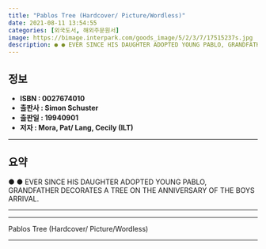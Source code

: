```yaml
---
title: "Pablos Tree (Hardcover/ Picture/Wordless)"
date: 2021-08-11 13:54:55
categories: [외국도서, 해외주문원서]
image: https://bimage.interpark.com/goods_image/5/2/3/7/17515237s.jpg
description: ● ● EVER SINCE HIS DAUGHTER ADOPTED YOUNG PABLO, GRANDFATHER DECORATES A TREE ON THE ANNIVERSARY OF THE BOYS ARRIVAL.
---
```


## **정보**

- **ISBN : 0027674010**
- **출판사 : Simon   Schuster**
- **출판일 : 19940901**
- **저자 : Mora, Pat/ Lang, Cecily (ILT)**

------



## **요약**

●  ●  EVER SINCE HIS DAUGHTER ADOPTED YOUNG PABLO, GRANDFATHER DECORATES A TREE ON THE ANNIVERSARY OF THE BOYS ARRIVAL.

------



------


Pablos Tree (Hardcover/ Picture/Wordless) 

------


